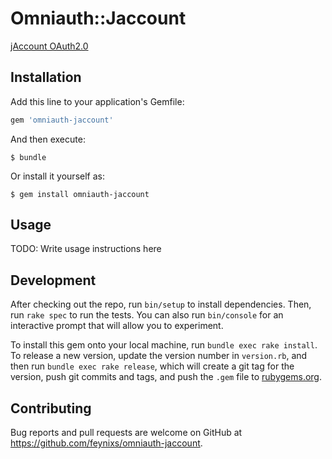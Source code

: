 # Omniauth::Jaccount

[jAccount OAuth2.0](http://developer.sjtu.edu.cn/wiki/JAccount)

## Installation

Add this line to your application's Gemfile:

```ruby
gem 'omniauth-jaccount'
```

And then execute:

    $ bundle

Or install it yourself as:

    $ gem install omniauth-jaccount

## Usage

TODO: Write usage instructions here

## Development

After checking out the repo, run `bin/setup` to install dependencies. Then, run `rake spec` to run the tests. You can also run `bin/console` for an interactive prompt that will allow you to experiment.

To install this gem onto your local machine, run `bundle exec rake install`. To release a new version, update the version number in `version.rb`, and then run `bundle exec rake release`, which will create a git tag for the version, push git commits and tags, and push the `.gem` file to [rubygems.org](https://rubygems.org).

## Contributing

Bug reports and pull requests are welcome on GitHub at https://github.com/feynixs/omniauth-jaccount.
